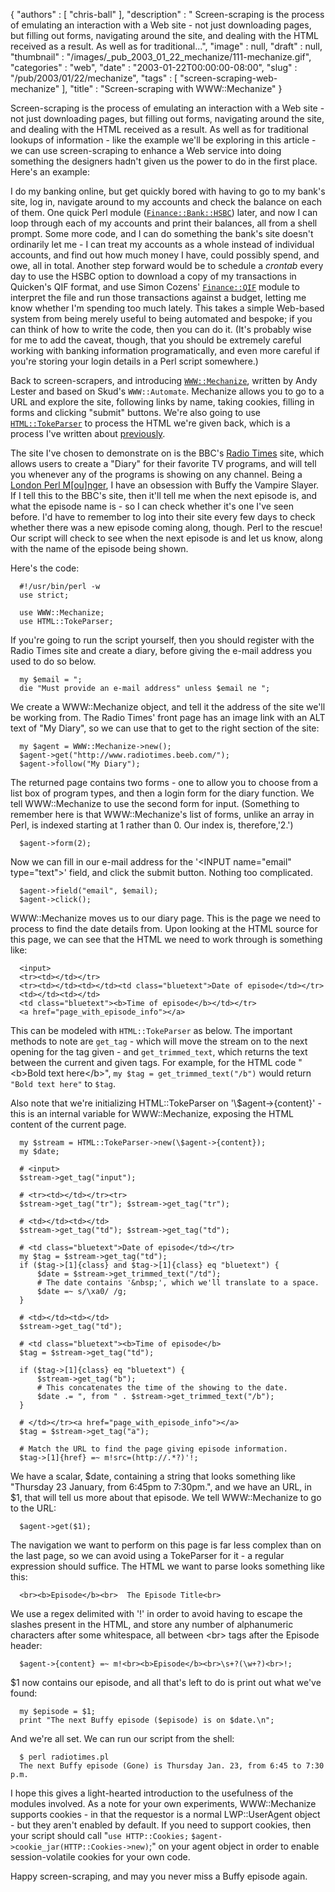 {
   "authors" : [
      "chris-ball"
   ],
   "description" : " Screen-scraping is the process of emulating an interaction with a Web site - not just downloading pages, but filling out forms, navigating around the site, and dealing with the HTML received as a result. As well as for traditional...",
   "image" : null,
   "draft" : null,
   "thumbnail" : "/images/_pub_2003_01_22_mechanize/111-mechanize.gif",
   "categories" : "web",
   "date" : "2003-01-22T00:00:00-08:00",
   "slug" : "/pub/2003/01/22/mechanize",
   "tags" : [
      "screen-scraping-web-mechanize"
   ],
   "title" : "Screen-scraping with WWW::Mechanize"
}





Screen-scraping is the process of emulating an interaction with a Web
site - not just downloading pages, but filling out forms, navigating
around the site, and dealing with the HTML received as a result. As well
as for traditional lookups of information - like the example we'll be
exploring in this article - we can use screen-scraping to enhance a Web
service into doing something the designers hadn't given us the power to
do in the first place. Here's an example:

I do my banking online, but get quickly bored with having to go to my
bank's site, log in, navigate around to my accounts and check the
balance on each of them. One quick Perl module
([`Finance::Bank::HSBC`](http://search.cpan.org/author/CHRIS/Finance-Bank-HSBC-1.01/HSBC.pm))
later, and now I can loop through each of my accounts and print their
balances, all from a shell prompt. Some more code, and I can do
something the bank's site doesn't ordinarily let me - I can treat my
accounts as a whole instead of individual accounts, and find out how
much money I have, could possibly spend, and owe, all in total. Another
step forward would be to schedule a *crontab* every day to use the HSBC
option to download a copy of my transactions in Quicken's QIF format,
and use Simon Cozens'
[`Finance::QIF`](http://search.cpan.org/author/SIMON/Finance-QIF-1.00/QIF.pm)
module to interpret the file and run those transactions against a
budget, letting me know whether I'm spending too much lately. This takes
a simple Web-based system from being merely useful to being automated
and bespoke; if you can think of how to write the code, then you can do
it. (It's probably wise for me to add the caveat, though, that you
should be extremely careful working with banking information
programatically, and even more careful if you're storing your login
details in a Perl script somewhere.)

Back to screen-scrapers, and introducing
[`WWW::Mechanize`](http://search.cpan.org/author/PETDANCE/WWW-Mechanize-0.33/lib/WWW/Mechanize.pm),
written by Andy Lester and based on Skud's
[](http://search.cpan.org/author/SKUD/WWW-Automate-0.20/lib/WWW/Automate.pm)`WWW::Automate`.
Mechanize allows you to go to a URL and explore the site, following
links by name, taking cookies, filling in forms and clicking "submit"
buttons. We're also going to use
[`HTML::TokeParser`](http://search.cpan.org/author/GAAS/HTML-Parser-3.27/lib/HTML/TokeParser.pm)
to process the HTML we're given back, which is a process I've written
about [previously](/pub/a/2001/11/15/creatingrss.html).

The site I've chosen to demonstrate on is the BBC's [Radio
Times](http://www.radiotimes.beeb.com) site, which allows users to
create a "Diary" for their favorite TV programs, and will tell you
whenever any of the programs is showing on any channel. Being a [London
Perl M\[ou\]nger](http://london.pm.org/), I have an obsession with Buffy
the Vampire Slayer. If I tell this to the BBC's site, then it'll tell me
when the next episode is, and what the episode name is - so I can check
whether it's one I've seen before. I'd have to remember to log into
their site every few days to check whether there was a new episode
coming along, though. Perl to the rescue! Our script will check to see
when the next episode is and let us know, along with the name of the
episode being shown.

Here's the code:

      #!/usr/bin/perl -w
      use strict;

      use WWW::Mechanize;
      use HTML::TokeParser;

If you're going to run the script yourself, then you should register
with the Radio Times site and create a diary, before giving the e-mail
address you used to do so below.

      my $email = ";
      die "Must provide an e-mail address" unless $email ne ";

We create a WWW::Mechanize object, and tell it the address of the site
we'll be working from. The Radio Times' front page has an image link
with an ALT text of "My Diary", so we can use that to get to the right
section of the site:

      my $agent = WWW::Mechanize->new();
      $agent->get("http://www.radiotimes.beeb.com/");
      $agent->follow("My Diary");

The returned page contains two forms - one to allow you to choose from a
list box of program types, and then a login form for the diary function.
We tell WWW::Mechanize to use the second form for input. (Something to
remember here is that WWW::Mechanize's list of forms, unlike an array in
Perl, is indexed starting at 1 rather than 0. Our index is,
therefore,'2.')

      $agent->form(2);

Now we can fill in our e-mail address for the '&lt;INPUT name="email"
type="text"&gt;' field, and click the submit button. Nothing too
complicated.

      $agent->field("email", $email);
      $agent->click();

WWW::Mechanize moves us to our diary page. This is the page we need to
process to find the date details from. Upon looking at the HTML source
for this page, we can see that the HTML we need to work through is
something like:

      <input>
      <tr><td></td></tr>
      <tr><td></td><td></td><td class="bluetext">Date of episode</td></tr>
      <td></td><td></td>
      <td class="bluetext"><b>Time of episode</b></td></tr>
      <a href="page_with_episode_info"></a>

This can be modeled with `HTML::TokeParser` as below. The important
methods to note are `get_tag` - which will move the stream on to the
next opening for the tag given - and `get_trimmed_text`, which returns
the text between the current and given tags. For example, for the HTML
code "&lt;b&gt;Bold text here&lt;/b&gt;",
`my $tag = get_trimmed_text("/b")` would return `"Bold text here"` to
`$tag`.

Also note that we're initializing HTML::TokeParser on
'\\\$agent-&gt;{content}' - this is an internal variable for
WWW::Mechanize, exposing the HTML content of the current page.

      my $stream = HTML::TokeParser->new(\$agent->{content});
      my $date;
      
      # <input>
      $stream->get_tag("input");

      # <tr><td></td></tr><tr>
      $stream->get_tag("tr"); $stream->get_tag("tr");

      # <td></td><td></td>
      $stream->get_tag("td"); $stream->get_tag("td");

      # <td class="bluetext">Date of episode</td></tr>
      my $tag = $stream->get_tag("td");
      if ($tag->[1]{class} and $tag->[1]{class} eq "bluetext") {
          $date = $stream->get_trimmed_text("/td");
          # The date contains '&nbsp;', which we'll translate to a space.
          $date =~ s/\xa0/ /g;
      }
     
      # <td></td><td></td>
      $stream->get_tag("td");

      # <td class="bluetext"><b>Time of episode</b>  
      $tag = $stream->get_tag("td");

      if ($tag->[1]{class} eq "bluetext") {
          $stream->get_tag("b");
          # This concatenates the time of the showing to the date.
          $date .= ", from " . $stream->get_trimmed_text("/b");
      }

      # </td></tr><a href="page_with_episode_info"></a>
      $tag = $stream->get_tag("a");

      # Match the URL to find the page giving episode information.
      $tag->[1]{href} =~ m!src=(http://.*?)'!;

We have a scalar, \$date, containing a string that looks something like
"Thursday 23 January, from 6:45pm to 7:30pm.", and we have an URL, in
\$1, that will tell us more about that episode. We tell WWW::Mechanize
to go to the URL:

      $agent->get($1);

The navigation we want to perform on this page is far less complex than
on the last page, so we can avoid using a TokeParser for it - a regular
expression should suffice. The HTML we want to parse looks something
like this:

      <br><b>Episode</b><br>  The Episode Title<br>

We use a regex delimited with '!' in order to avoid having to escape the
slashes present in the HTML, and store any number of alphanumeric
characters after some whitespace, all between &lt;br&gt; tags after the
Episode header:

      $agent->{content} =~ m!<br><b>Episode</b><br>\s+?(\w+?)<br>!;

\$1 now contains our episode, and all that's left to do is print out
what we've found:

      my $episode = $1;
      print "The next Buffy episode ($episode) is on $date.\n";

And we're all set. We can run our script from the shell:

      $ perl radiotimes.pl
      The next Buffy episode (Gone) is Thursday Jan. 23, from 6:45 to 7:30 p.m.

I hope this gives a light-hearted introduction to the usefulness of the
modules involved. As a note for your own experiments, WWW::Mechanize
supports cookies - in that the requestor is a normal LWP::UserAgent
object - but they aren't enabled by default. If you need to support
cookies, then your script should call "`use HTTP::Cookies;`
`$agent->cookie_jar(HTTP::Cookies->new)`;" on your agent object in order
to enable session-volatile cookies for your own code.

Happy screen-scraping, and may you never miss a Buffy episode again.


